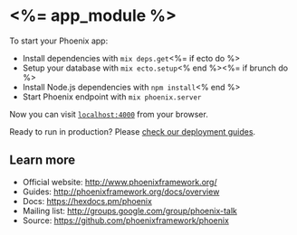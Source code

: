 # <%= app_module %>

To start your Phoenix app:

  * Install dependencies with `mix deps.get`<%= if ecto do %>
  * Setup your database with `mix ecto.setup`<% end %><%= if brunch do %>
  * Install Node.js dependencies with `npm install`<% end %>
  * Start Phoenix endpoint with `mix phoenix.server`

Now you can visit [`localhost:4000`](http://localhost:4000) from your browser.

Ready to run in production? Please [check our deployment guides](http://www.phoenixframework.org/docs/deployment).

## Learn more

  * Official website: http://www.phoenixframework.org/
  * Guides: http://phoenixframework.org/docs/overview
  * Docs: https://hexdocs.pm/phoenix
  * Mailing list: http://groups.google.com/group/phoenix-talk
  * Source: https://github.com/phoenixframework/phoenix
